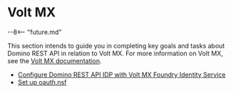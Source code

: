 # Volt MX

--8<-- "future.md"

This section intends to guide you in completing key goals and tasks about Domino REST API in relation to Volt MX. For more information on Volt MX, see the [Volt MX documentation](https://opensource.hcltechsw.com/volt-mx-docs/index.html).

- [Configure Domino REST API IDP with Volt MX Foundry Identity Service](configuring-keep-idplite-with-identity-service.md) 
- [Set up oauth.nsf](setupoauthnsf.md)

<!--
- Domino as IdP in Volt MX
-->